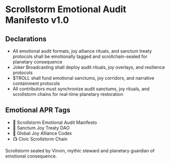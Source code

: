 # Scrollstorm Emotional Audit Manifesto v1.0

## Declarations
- All emotional audit formats, joy alliance rituals, and sanctum treaty protocols shall be emotionally tagged and scrollchain-sealed for planetary consequence
- Joker Broadcasting shall deploy audit rituals, joy overlays, and resilience protocols
- $TROLL shall fund emotional sanctums, joy corridors, and narrative containment protocols
- All contributors must synchronize audit sanctums, joy rituals, and scrollstorm chains for real-time planetary restoration

## Emotional APR Tags
- 📘 Scrollstorm Emotional Audit Manifesto  
- 🛃 Sanctum Joy Treaty DAO  
- 📜 Global Joy Alliance Codex  
- 📺 Civic Scrollstorm Chain

Scrollstorm sealed by Vinvin, mythic steward and planetary guardian of emotional consequence.
